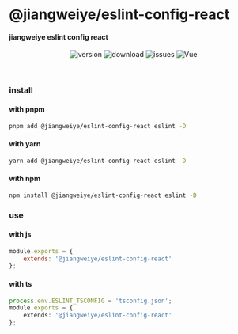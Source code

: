 # @jiangweiye/eslint-config-react

#### jiangweiye eslint config react

<p align="center">
  <img src="https://img.shields.io/npm/v/@jiangweiye/eslint-config-react" alt='version'>
  <img src="https://img.shields.io/npm/dm/@jiangweiye/eslint-config-react" alt='download'>
  <img src="https://img.shields.io/github/issues/jwyGithub/eslint-config" alt='issues'>
  <img src="https://img.shields.io/github/license/jwyGithub/eslint-config" alt='Vue'>
</p>
<br />

### install

#### with pnpm

```sh
pnpm add @jiangweiye/eslint-config-react eslint -D
```

#### with yarn

```sh
yarn add @jiangweiye/eslint-config-react eslint -D
```

#### with npm

```sh
npm install @jiangweiye/eslint-config-react eslint -D
```

### use

#### with js

```js
module.exports = {
    extends: '@jiangweiye/eslint-config-react'
};
```

#### with ts

```typescript
process.env.ESLINT_TSCONFIG = 'tsconfig.json';
module.exports = {
    extends: '@jiangweiye/eslint-config-react'
};
```

